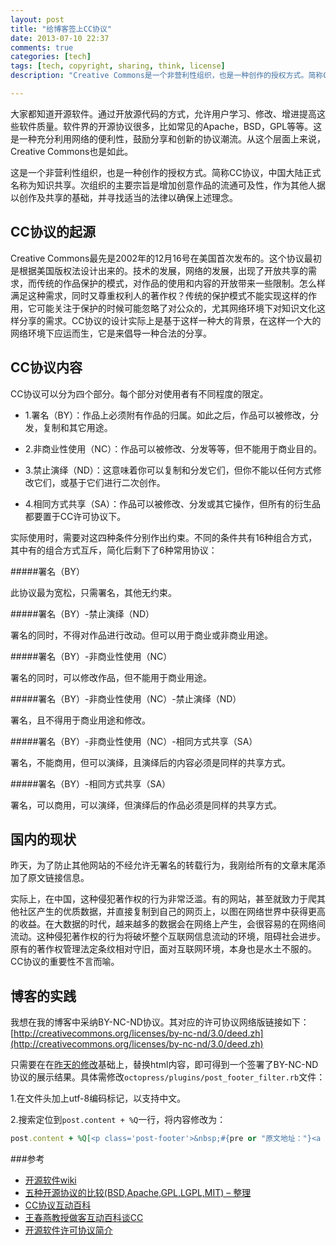 ```yaml
---
layout: post
title: "给博客签上CC协议"
date: 2013-07-10 22:37
comments: true
categories: [tech]
tags: [tech, copyright, sharing, think, license]
description: "Creative Commons是一个非营利性组织，也是一种创作的授权方式。简称CC协议，中国大陆正式名称为知识共享。次组织的主要宗旨是增加创意作品的流通可及性，作为其他人据以创作及共享的基础，并寻找适当的法律以确保上述理念。作者在博客中使用了CC协议签名（BY-NC-ND）"

---
```


大家都知道开源软件。通过开放源代码的方式，允许用户学习、修改、增进提高这些软件质量。软件界的开源协议很多，比如常见的Apache，BSD，GPL等等。这是一种充分利用网络的便利性，鼓励分享和创新的协议潮流。从这个层面上来说，Creative Commons也是如此。

这是一个非营利性组织，也是一种创作的授权方式。简称CC协议，中国大陆正式名称为知识共享。次组织的主要宗旨是增加创意作品的流通可及性，作为其他人据以创作及共享的基础，并寻找适当的法律以确保上述理念。

CC协议的起源
---

Creative Commons最先是2002年的12月16号在美国首次发布的。这个协议最初是根据美国版权法设计出来的。技术的发展，网络的发展，出现了开放共享的需求，而传统的作品保护的模式，对作品的使用和内容的开放带来一些限制。怎么样满足这种需求，同时又尊重权利人的著作权？传统的保护模式不能实现这样的作用，它可能关注于保护的时候可能忽略了对公众的，尤其网络环境下对知识文化这样分享的需求。CC协议的设计实际上是基于这样一种大的背景，在这样一个大的网络环境下应运而生，它是来倡导一种合法的分享。

CC协议内容
---
CC协议可以分为四个部分。每个部分对使用者有不同程度的限定。

* 1.署名（BY）：作品上必须附有作品的归属。如此之后，作品可以被修改，分发，复制和其它用途。

* 2.非商业性使用（NC）：作品可以被修改、分发等等，但不能用于商业目的。

* 3.禁止演绎（ND）：这意味着你可以复制和分发它们，但你不能以任何方式修改它们，或基于它们进行二次创作。

* 4.相同方式共享（SA）：作品可以被修改、分发或其它操作，但所有的衍生品都要置于CC许可协议下。

实际使用时，需要对这四种条件分别作出约束。不同的条件共有16种组合方式，其中有的组合方式互斥，简化后剩下了6种常用协议：

#####署名（BY）

此协议最为宽松，只需署名，其他无约束。

#####署名（BY）-禁止演绎（ND）

署名的同时，不得对作品进行改动。但可以用于商业或非商业用途。

#####署名（BY）-非商业性使用（NC）

署名的同时，可以修改作品，但不能用于商业用途。

#####署名（BY）-非商业性使用（NC）-禁止演绎（ND）
	
署名，且不得用于商业用途和修改。

#####署名（BY）-非商业性使用（NC）-相同方式共享（SA）
	
署名，不能商用，但可以演绎，且演绎后的内容必须是同样的共享方式。

#####署名（BY）-相同方式共享（SA）
	
署名，可以商用，可以演绎，但演绎后的作品必须是同样的共享方式。
<!--more-->

国内的现状
---
昨天，为了防止其他网站的不经允许无署名的转载行为，我刚给所有的文章末尾添加了原文链接信息。

实际上，在中国，这种侵犯著作权的行为非常泛滥。有的网站，甚至就致力于爬其他社区产生的优质数据，并直接复制到自己的网页上，以图在网络世界中获得更高的收益。在大数据的时代，越来越多的数据会在网络上产生，会很容易的在网络间流动。这种侵犯著作权的行为将破坏整个互联网信息流动的环境，阻碍社会进步。原有的著作权管理法定条纹相对守旧，面对互联网环境，本身也是水土不服的。CC协议的重要性不言而喻。


博客的实践
---
我想在我的博客中采纳BY-NC-ND协议。其对应的许可协议网络版链接如下：[http://creativecommons.org/licenses/by-nc-nd/3.0/deed.zh](http://creativecommons.org/licenses/by-nc-nd/3.0/deed.zh)

只需要在在[昨天的修改](/blog/2013/07/10/decorate-octopress/)基础上，替换html内容，即可得到一个签署了BY-NC-ND协议的展示结果。具体需修改`octopress/plugins/post_footer_filter.rb`文件：

1.在文件头加上utf-8编码标记，以支持中文。

2.搜索定位到`post.content + %Q`一行，将内容修改为：
```ruby
post.content + %Q[<p class='post-footer'>&nbsp;#{pre or "原文地址："}<a href='#{post.full_url}'>#{post.full_url}</a><br/>&nbsp;版权声明：自由转载-非商用-非衍生-保持署名| <a href='http://creativecommons.org/licenses/by-nc-nd/3.0/deed.zh'>Creative Commons BY-NC-ND 3.0</a></p>]

```

###参考

* [开源软件wiki](http://zh.wikipedia.org/zh-cn/%E5%BC%80%E6%BA%90%E8%BD%AF%E4%BB%B6)
* [五种开源协议的比较(BSD,Apache,GPL,LGPL,MIT) – 整理](http://www.awflasher.com/blog/archives/939)
* [CC协议互动百科](http://www.baike.com/wiki/CC%E5%8D%8F%E8%AE%AE)
* [王春燕教授做客互动百科谈CC](http://creativecommons.net.cn/2009/11/30/prof-wang-interview-at-hudong/)
* [开源软件许可协议简介](http://www.aqee.net/a-short-guide-to-open-source-and-similar-licenses/)
